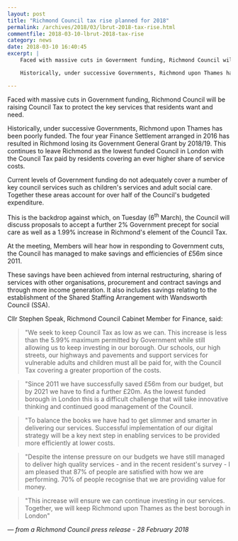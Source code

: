 ```yaml
---
layout: post
title: "Richmond Council tax rise planned for 2018"
permalink: /archives/2018/03/lbrut-2018-tax-rise.html
commentfile: 2018-03-10-lbrut-2018-tax-rise
category: news
date: 2018-03-10 16:40:45
excerpt: |
    Faced with massive cuts in Government funding, Richmond Council will be raising Council Tax to protect the key services that residents want and need.

    Historically, under successive Governments, Richmond upon Thames has been poorly funded. The four year Finance Settlement arranged in 2016 has resulted in Richmond losing its Government General Grant by 2018/19. This continues to leave Richmond as the lowest funded Council in London with the Council Tax paid by residents covering an ever higher share of service costs.

---
```


Faced with massive cuts in Government funding, Richmond Council will be raising Council Tax to protect the key services that residents want and need.

Historically, under successive Governments, Richmond upon Thames has been poorly funded. The four year Finance Settlement arranged in 2016 has resulted in Richmond losing its Government General Grant by 2018/19. This continues to leave Richmond as the lowest funded Council in London with the Council Tax paid by residents covering an ever higher share of service costs.

Current levels of Government funding do not adequately cover a number of key council services such as children's services and adult social care.  Together these areas account for over half of the Council's budgeted expenditure.

This is the backdrop against which, on Tuesday (6<sup>th</sup> March), the Council will discuss proposals to accept a further 2% Government precept for social care as well as a 1.99% increase in Richmond's element of the Council Tax.

At the meeting, Members will hear how in responding to Government cuts, the Council has managed to make savings and efficiencies of &pound;56m since 2011.

These savings have been achieved from internal restructuring, sharing of services with other organisations, procurement and contract savings and through more income generation. It also includes savings relating to the establishment of the Shared Staffing Arrangement with Wandsworth Council (SSA).

Cllr Stephen Speak, Richmond Council Cabinet Member for Finance, said:

> "We seek to keep Council Tax as low as we can.  This increase is less than the 5.99% maximum permitted by Government while still allowing us to keep investing in our borough. Our schools, our high streets, our highways and pavements and support services for vulnerable adults and children must all be paid for, with the Council Tax covering a greater proportion of the costs.

> "Since 2011 we have successfully saved &pound;56m from our budget, but by 2021 we have to find a further &pound;20m. As the lowest funded borough in London this is a difficult challenge that will take innovative thinking and continued good management of the Council.

> "To balance the books we have had to get slimmer and smarter in delivering our services.  Successful implementation of our digital strategy will be a key next step in enabling services to be provided more efficiently at lower costs.

> "Despite the intense pressure on our budgets we have still managed to deliver high quality services - and in the recent resident's survey - I am pleased that 87% of people are satisfied with how we are performing.  70% of people recognise that we are providing value for money.

> "This increase will ensure we can continue investing in our services.  Together, we will keep Richmond upon Thames as the best borough in London"

<cite>&mdash; from a Richmond Council press release - 28 February 2018</cite>

